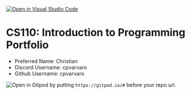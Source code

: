 [![Open in Visual Studio Code](https://classroom.github.com/assets/open-in-vscode-c66648af7eb3fe8bc4f294546bfd86ef473780cde1dea487d3c4ff354943c9ae.svg)](https://classroom.github.com/online_ide?assignment_repo_id=9875804&assignment_repo_type=AssignmentRepo)
# CS110: Introduction to Programming Portfolio

- Preferred Name: Christian
- Discord Username: cpvarvaro
- Github Username: cpvarvaro

![Open in Gitpod](https://gitpod.io/button/open-in-gitpod.svg) by putting `https://gitpod.io/#` before your repo url.
